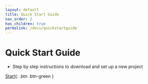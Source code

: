 ```yaml
---
layout: default
title: Quick Start Guide
nav_order: 2
has_children: true
permalink: /docs/quickstartguide
---
```


# Quick Start Guide
- Step by step instructions to download and set up a new project

[Start](https://hslu-ige-laes.github.io/lcm/docs/quickstartguide/appSettings/){: .btn .btn-green }